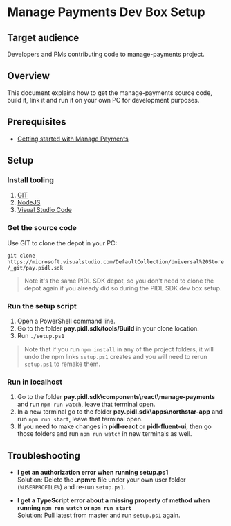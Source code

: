 # Manage Payments Dev Box Setup

## Target audience
Developers and PMs contributing code to manage-payments project.

## Overview
This document explains how to get the manage-payments source code, build it, link it and run it on your own PC for development purposes.

## Prerequisites
- [Getting started with Manage Payments](manage-payments-getting-started.md)

## Setup
### Install tooling
1. [GIT](https://git-scm.com/downloads)
2. [NodeJS](https://nodejs.org/)
3. [Visual Studio Code](https://code.visualstudio.com/)

### Get the source code
Use GIT to clone the depot in your PC:

`git clone https://microsoft.visualstudio.com/DefaultCollection/Universal%20Store/_git/pay.pidl.sdk`

>Note it's the same PIDL SDK depot, so you don't need to clone the depot again if you already did so during the PIDL SDK dev box setup.

### Run the setup script
1. Open a PowerShell command line.
1. Go to the folder **pay.pidl.sdk/tools/Build** in your clone location.
1. Run `./setup.ps1`

>Note that if you run `npm install` in any of the project folders, it will undo the npm links `setup.ps1` creates and you will need to rerun `setup.ps1` to remake them.

### Run in localhost
1. Go to the folder **pay.pidl.sdk\components\react\manage-payments** and run `npm run watch`, leave that terminal open.
1. In a new terminal go to the folder **pay.pidl.sdk\apps\northstar-app** and run `npm run start`, leave that terminal open.
1. If you need to make changes in **pidl-react** or **pidl-fluent-ui**, then go those folders and run `npm run watch` in new terminals as well.


## Troubleshooting
* **I get an authorization error when running setup.ps1**  
Solution: Delete the **.npmrc** file under your own user folder (`%USERPROFILE%`) and re-run `setup.ps1`.

* **I get a TypeScript error about a missing property of method when running `npm run watch` or `npm run start`**  
Solution: Pull latest from master and run `setup.ps1` again.

